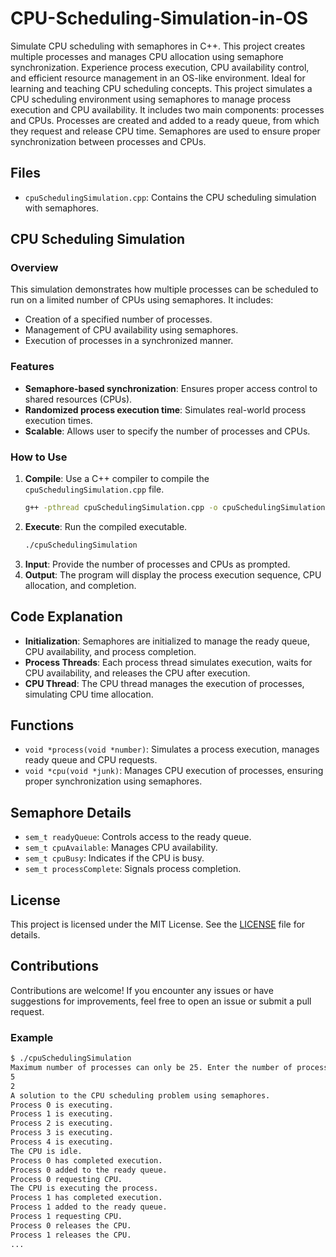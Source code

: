 # CPU-Scheduling-Simulation-in-OS
Simulate CPU scheduling with semaphores in C++. This project creates multiple processes and manages CPU allocation using semaphore synchronization. Experience process execution, CPU availability control, and efficient resource management in an OS-like environment. Ideal for learning and teaching CPU scheduling concepts.
This project simulates a CPU scheduling environment using semaphores to manage process execution and CPU availability. It includes two main components: processes and CPUs. Processes are created and added to a ready queue, from which they request and release CPU time. Semaphores are used to ensure proper synchronization between processes and CPUs.

## Files

- `cpuSchedulingSimulation.cpp`: Contains the CPU scheduling simulation with semaphores.

## CPU Scheduling Simulation

### Overview

This simulation demonstrates how multiple processes can be scheduled to run on a limited number of CPUs using semaphores. It includes:

- Creation of a specified number of processes.
- Management of CPU availability using semaphores.
- Execution of processes in a synchronized manner.

### Features

- **Semaphore-based synchronization**: Ensures proper access control to shared resources (CPUs).
- **Randomized process execution time**: Simulates real-world process execution times.
- **Scalable**: Allows user to specify the number of processes and CPUs.

### How to Use

1. **Compile**: Use a C++ compiler to compile the `cpuSchedulingSimulation.cpp` file.
    ```sh
    g++ -pthread cpuSchedulingSimulation.cpp -o cpuSchedulingSimulation
    ```
2. **Execute**: Run the compiled executable.
    ```sh
    ./cpuSchedulingSimulation
    ```
3. **Input**: Provide the number of processes and CPUs as prompted.
4. **Output**: The program will display the process execution sequence, CPU allocation, and completion.

## Code Explanation

- **Initialization**: Semaphores are initialized to manage the ready queue, CPU availability, and process completion.
- **Process Threads**: Each process thread simulates execution, waits for CPU availability, and releases the CPU after execution.
- **CPU Thread**: The CPU thread manages the execution of processes, simulating CPU time allocation.

## Functions

- `void *process(void *number)`: Simulates a process execution, manages ready queue and CPU requests.
- `void *cpu(void *junk)`: Manages CPU execution of processes, ensuring proper synchronization using semaphores.

## Semaphore Details

- `sem_t readyQueue`: Controls access to the ready queue.
- `sem_t cpuAvailable`: Manages CPU availability.
- `sem_t cpuBusy`: Indicates if the CPU is busy.
- `sem_t processComplete`: Signals process completion.

## License

This project is licensed under the MIT License. See the [LICENSE](LICENSE) file for details.

## Contributions

Contributions are welcome! If you encounter any issues or have suggestions for improvements, feel free to open an issue or submit a pull request.


### Example

```sh
$ ./cpuSchedulingSimulation
Maximum number of processes can only be 25. Enter the number of processes and CPUs:
5
2
A solution to the CPU scheduling problem using semaphores.
Process 0 is executing.
Process 1 is executing.
Process 2 is executing.
Process 3 is executing.
Process 4 is executing.
The CPU is idle.
Process 0 has completed execution.
Process 0 added to the ready queue.
Process 0 requesting CPU.
The CPU is executing the process.
Process 1 has completed execution.
Process 1 added to the ready queue.
Process 1 requesting CPU.
Process 0 releases the CPU.
Process 1 releases the CPU.
...

